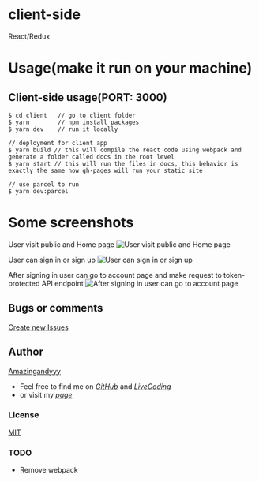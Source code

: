 # client-side
React/Redux

# Usage(make it run on your machine)

## Client-side usage(PORT: 3000)
```terminal
$ cd client   // go to client folder
$ yarn        // npm install packages
$ yarn dev    // run it locally

// deployment for client app
$ yarn build // this will compile the react code using webpack and generate a folder called docs in the root level
$ yarn start // this will run the files in docs, this behavior is exactly the same how gh-pages will run your static site

// use parcel to run
$ yarn dev:parcel
```

# Some screenshots

User visit public and Home page
![User visit public and Home page](http://i.imgur.com/ORCGHHY.png)

User can sign in or sign up
![User can sign in or sign up](http://i.imgur.com/rrmbU5I.png)

After signing in user can go to account page and make request to token-protected API endpoint
![After signing in user can go to account page](http://i.imgur.com/FzLB51u.png)

## Bugs or comments
[Create new Issues](https://github.com/amazingandyyy/mern/issues)

## Author
[Amazingandyyy](amazingandyyy.github.io)
- Feel free to find me on _[GitHub](https://github.com/amazingandyyy)_ and _[LiveCoding](https://www.livecoding.tv/amazingandyyy/)_
- or visit my _[page](http://amazingandyyy.github.io/)_

### License
[MIT](https://github.com/amazingandyyy/eventbrite-api/blob/master/LICENSE)


### TODO
- Remove webpack